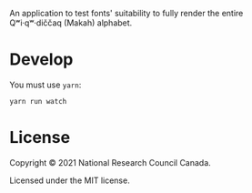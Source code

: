 An application to test fonts' suitability to fully render the
entire Qʷi·qʷ·diččaq (Makah) alphabet.

Develop
=======

You must use `yarn`:

    yarn run watch

License
=======

Copyright © 2021 National Research Council Canada.

Licensed under the MIT license.
